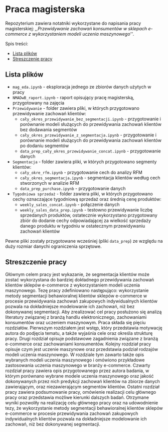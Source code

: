 # Praca magisterska

Repozyterium zawiera notatniki wykorzystane do napisania pracy magisterskiej: *,,Przewidywanie zachowań konsumentów w sklepach e-commerce z wykorzystaniem modeli uczenia maszynowego''*.

Spis treści:
* [Lista plików](#0)
* [Streszczenie pracy](#1)

## Lista plików <a name="0"></a>

* `mag_eda.ipynb` - eksploracja jednego ze zbiorów danych użytych w pracy
* `NMADwB_raport.ipynb` - raport opisujący pracę magisterską, przygotowany na zajęcia
* `Przewidywanie` - folder zawiera pliki, w których przygotowano przewidywanie zachowań klientów:
  - `cały_okres_przewidywanie_bez_segmentacji.ipynb` - przygotowanie i porównanie modeli służących do przewidywania zachowań klientów bez dodawania segmentów
  - `cały_okres_przewidywanie_z_segmentacja.ipynb` - przygotowanie i porównanie modeli służących do przewidywania zachowań klientów po dodaniu segmentów
  - `data_prep_cały_okres_przewidywanie_concat.ipynb` - przygotowanie danych
* `Segmentacja` - folder zawiera pliki, w których przygotowano segmenty klientów:
  - `cały_okre_rfm.ipynb` - przygotowanie cech do analizy RFM
  - `cały_okres_segmentacja.ipynb` - segmentacja klientów według cech stworzonych w analizie RFM
  - `data_prep_purchase.ipynb` - przygotowanie danych
* `Tygodniowa sprzedaż` - folder zawiera pliki, w których przygotowano cechy oznaczające tygodniową sprzedaż oraz średnią cenę produktów:
  - `weekly_sales_concat.ipynb` - połączenie danych
  - `weekly_sales_data_prep.ipynb` - testowno przewidywanie liczbę sprzedanych produktów, ostatecznie wykorzystano przygotowany zbiór do dodanie cechy odpowiadającej za wielkość sprzedaży danego produktu w tygodniu w ostatecznym przewidywaniu zachowań klientów
  
Pewne pliki zostały przygotowane wcześniej (pliki `data_prep`) ze względu na duży rozmiar danychi ograniczenia sprzętowe.

## Streszczenie pracy <a name="1"></a>

Głównym celem pracy jest wykazanie, że segmentacja klientów może zostać wykorzystana do bardziej dokładnego przewidywania zachowań klientów sklepów e-commerce z wykorzystaniem modeli uczenia maszynowego. Tezę pracy zdefiniowano następująco: wykorzystanie metody segmentacji behawioralnej klientów sklepów e-commerce w procesie przewidywania zachowań zakupowych indywidualnych klientów pozwala na dokładniejsze modelowanie ich zachowań, niż bez dokonywanej segmentacji. Aby zrealizować cel pracy posłużono się analizą literatury związanej z branżą handlu elektronicznego, zachowaniami konsumentów oraz uczeniem maszynowym.
Praca składa się pięciu rozdziałów. Pierwszym rozdziałem jest wstęp, który przedstawia motywację autora do podjęcia tematu, a także wyjaśnia cele oraz określa strukturę pracy. Drugi rozdział opisuje podstawowe zagadnienia związane z branżą e-commerce oraz zachowaniami konsumentów. Kolejny rozdział pracy opisuje czym jest uczenie maszynowe oraz przedstawia podział rodzajów modeli uczenia maszynowego. W rozdziale tym zawarto także opis wybranych modeli uczenia maszynowego i omówiono przykładowe zastosowania uczenia maszynowego w branży e-commerce. Czwarty rozdział pracy zawiera opis przygotowanego przez autora badania, w którym porównano wybrane modele uczenia maszynowego oraz jakość dokonywanych przez nich predykcji zachowań klientów na zbiorze danych zawierającym, oraz niezawierającym segmentów klientów. Ostatni rozdział pracy zawiera podsumowanie pracy, omówienie realizacji celu głównego pracy oraz przedstawia możliwe kierunki dalszych badań.
Otrzymane wyniki pozwoliły na realizację celu głównego pracy oraz na udowodnienie tezy, że wykorzystanie metody segmentacji behawioralnej klientów sklepów e-commerce w procesie przewidywania zachowań zakupowych indywidualnych klientów pozwala na dokładniejsze modelowanie ich zachowań, niż bez dokonywanej segmentacji.

